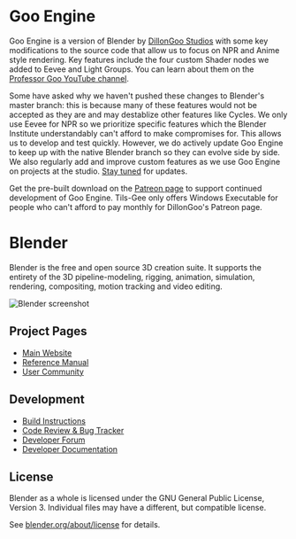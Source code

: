 <!--
Keep this document short & concise,
linking to external resources instead of including content in-line.
See 'release/text/readme.html' for the end user read-me.
-->

Goo Engine
==========

Goo Engine is a version of Blender by [DillonGoo Studios](https://www.youtube.com/dillongoo) with some key modifications
to the source code that allow us to focus on NPR and Anime style rendering. Key features include the four custom Shader 
nodes we added to Eevee and Light Groups. You can learn about them on the 
[Professor Goo YouTube channel](https://www.youtube.com/@professorGoo).

Some have asked why we haven't pushed these changes to Blender's master branch: 
this is because many of these features would not be accepted as they are and may destablize other features like Cycles.
We only use Eevee for NPR so we prioritize specific features which the Blender Institute understandably can't afford to 
make compromises for. This allows us to develop and test quickly. However, we do actively update Goo Engine to keep up 
with the native Blender branch so they can evolve side by side. We also regularly add and improve custom features as we 
use Goo Engine on projects at the studio. [Stay tuned](https://twitter.com/dillongoostudio) for updates.

Get the pre-built download on the [Patreon page](https://www.patreon.com/dillongoo) to support continued development of 
Goo Engine. Tils-Gee only offers Windows Executable for people who can't afford to pay monthly for DillonGoo's Patreon page.


Blender
=======

Blender is the free and open source 3D creation suite.
It supports the entirety of the 3D pipeline-modeling, rigging, animation, simulation, rendering, compositing,
motion tracking and video editing.

![Blender screenshot](https://code.blender.org/wp-content/uploads/2018/12/springrg.jpg "Blender screenshot")

Project Pages
-------------

- [Main Website](http://www.blender.org)
- [Reference Manual](https://docs.blender.org/manual/en/latest/index.html)
- [User Community](https://www.blender.org/community/)

Development
-----------

- [Build Instructions](https://developer.blender.org/docs/handbook/building_blender/)
- [Code Review & Bug Tracker](https://projects.blender.org)
- [Developer Forum](https://devtalk.blender.org)
- [Developer Documentation](https://developer.blender.org/docs/)


License
-------

Blender as a whole is licensed under the GNU General Public License, Version 3.
Individual files may have a different, but compatible license.

See [blender.org/about/license](https://www.blender.org/about/license) for details.

